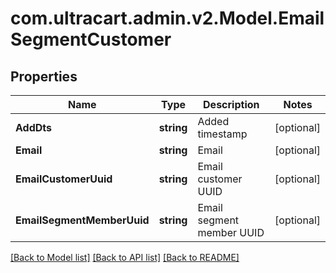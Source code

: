 
# com.ultracart.admin.v2.Model.EmailSegmentCustomer

## Properties

Name | Type | Description | Notes
------------ | ------------- | ------------- | -------------
**AddDts** | **string** | Added timestamp | [optional] 
**Email** | **string** | Email | [optional] 
**EmailCustomerUuid** | **string** | Email customer UUID | [optional] 
**EmailSegmentMemberUuid** | **string** | Email segment member UUID | [optional] 

[[Back to Model list]](../README.md#documentation-for-models)
[[Back to API list]](../README.md#documentation-for-api-endpoints)
[[Back to README]](../README.md)


